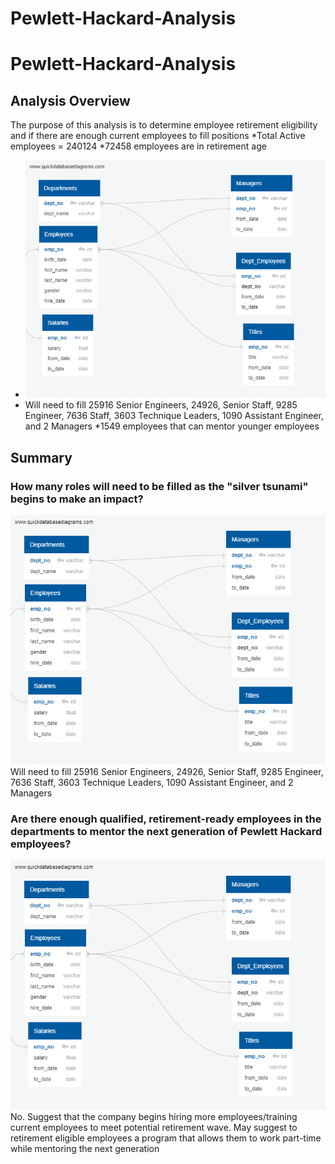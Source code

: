 # Pewlett-Hackard-Analysis

# Pewlett-Hackard-Analysis

## Analysis Overview
The purpose of this analysis is to determine employee retirement eligibility and if there are enough current employees to fill positions
*Total Active employees = 240124
*72458 employees are in retirement age 
* ![picture alt](EmployeeDB.png)
* Will need to fill 25916 Senior Engineers, 24926, Senior Staff, 9285 Engineer, 7636 Staff, 3603 Technique Leaders, 1090 Assistant Engineer, and 2 Managers
*1549 employees that can mentor younger employees


## Summary
### How many roles will need to be filled as the "silver tsunami" begins to make an impact?
![picture alt](EmployeeDB.png)
Will need to fill 25916 Senior Engineers, 24926, Senior Staff, 9285 Engineer, 7636 Staff, 3603 Technique Leaders, 1090 Assistant Engineer, and 2 Managers

### Are there enough qualified, retirement-ready employees in the departments to mentor the next generation of Pewlett Hackard employees?
![picture alt](EmployeeDB.png)
No.  Suggest that the company begins hiring more employees/training current employees to meet
potential retirement wave.  May suggest to retirement eligible employees a program that allows them to work part-time while mentoring the next generation